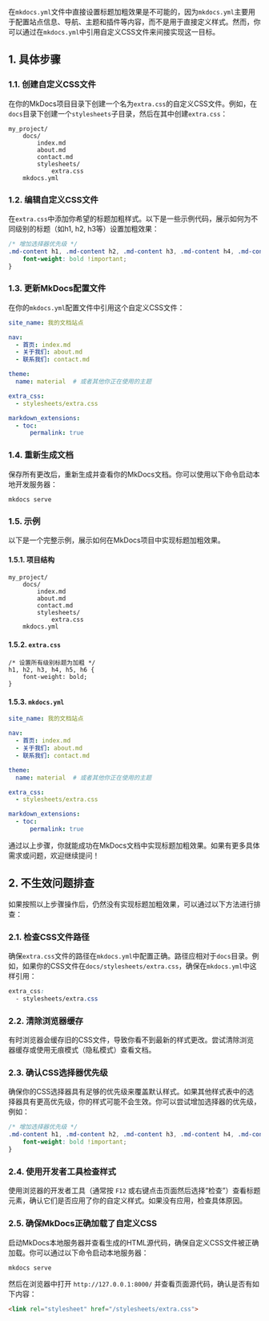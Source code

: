在`mkdocs.yml`文件中直接设置标题加粗效果是不可能的，因为`mkdocs.yml`主要用于配置站点信息、导航、主题和插件等内容，而不是用于直接定义样式。然而，你可以通过在`mkdocs.yml`中引用自定义CSS文件来间接实现这一目标。

## 1. 具体步骤

### 1.1. **创建自定义CSS文件**

在你的MkDocs项目目录下创建一个名为`extra.css`的自定义CSS文件。例如，在`docs`目录下创建一个`stylesheets`子目录，然后在其中创建`extra.css`：

```shell
my_project/
    docs/
        index.md
        about.md
        contact.md
        stylesheets/
            extra.css
    mkdocs.yml
```

### 1.2. **编辑自定义CSS文件**

在`extra.css`中添加你希望的标题加粗样式。以下是一些示例代码，展示如何为不同级别的标题（如h1, h2, h3等）设置加粗效果：

```css
/* 增加选择器优先级 */
.md-content h1, .md-content h2, .md-content h3, .md-content h4, .md-content h5, .md-content h6 {
    font-weight: bold !important;
}
```

### 1.3. **更新MkDocs配置文件**

在你的`mkdocs.yml`配置文件中引用这个自定义CSS文件：

```yaml
site_name: 我的文档站点

nav:
  - 首页: index.md
  - 关于我们: about.md
  - 联系我们: contact.md

theme:
  name: material  # 或者其他你正在使用的主题

extra_css:
  - stylesheets/extra.css

markdown_extensions:
  - toc:
      permalink: true
```

### 1.4. **重新生成文档**

保存所有更改后，重新生成并查看你的MkDocs文档。你可以使用以下命令启动本地开发服务器：

```shell
mkdocs serve
```

### 1.5. 示例

以下是一个完整示例，展示如何在MkDocs项目中实现标题加粗效果。

#### 1.5.1. 项目结构

```shell
my_project/
    docs/
        index.md
        about.md
        contact.md
        stylesheets/
            extra.css
    mkdocs.yml
```

#### 1.5.2. `extra.css`

```
/* 设置所有级别标题为加粗 */
h1, h2, h3, h4, h5, h6 {
    font-weight: bold;
}
```

#### 1.5.3. `mkdocs.yml`

```yaml
site_name: 我的文档站点

nav:
  - 首页: index.md
  - 关于我们: about.md
  - 联系我们: contact.md

theme:
  name: material  # 或者其他你正在使用的主题

extra_css:
  - stylesheets/extra.css

markdown_extensions:
  - toc:
      permalink: true
```

通过以上步骤，你就能成功在MkDocs文档中实现标题加粗效果。如果有更多具体需求或问题，欢迎继续提问！



## 2. 不生效问题排查

如果按照以上步骤操作后，仍然没有实现标题加粗效果，可以通过以下方法进行排查：

### 2.1. 检查CSS文件路径

确保`extra.css`文件的路径在`mkdocs.yml`中配置正确。路径应相对于`docs`目录。例如，如果你的CSS文件在`docs/stylesheets/extra.css`，确保在`mkdocs.yml`中这样引用：

```css
extra_css:
  - stylesheets/extra.css
```

### 2.2. 清除浏览器缓存

有时浏览器会缓存旧的CSS文件，导致你看不到最新的样式更改。尝试清除浏览器缓存或使用无痕模式（隐私模式）查看文档。

### 2.3. 确认CSS选择器优先级

确保你的CSS选择器具有足够的优先级来覆盖默认样式。如果其他样式表中的选择器具有更高优先级，你的样式可能不会生效。你可以尝试增加选择器的优先级，例如：

```css
/* 增加选择器优先级 */
.md-content h1, .md-content h2, .md-content h3, .md-content h4, .md-content h5, .md-content h6 {c
    font-weight: bold !important;
}
```

### 2.4. 使用开发者工具检查样式

使用浏览器的开发者工具（通常按 `F12` 或右键点击页面然后选择“检查”）查看标题元素，确认它们是否应用了你的自定义样式。如果没有应用，检查具体原因。

### 2.5. 确保MkDocs正确加载了自定义CSS

启动MkDocs本地服务器并查看生成的HTML源代码，确保自定义CSS文件被正确加载。你可以通过以下命令启动本地服务器：

```shell
mkdocs serve
```

然后在浏览器中打开 `http://127.0.0.1:8000/` 并查看页面源代码，确认是否有如下内容：

```html
<link rel="stylesheet" href="/stylesheets/extra.css">
```

